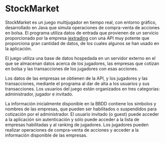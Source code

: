 # StockMarket

StockMarket es un juego multijugador en tiempo real, con entorno gráfico, desarrollado en Java que simula operaciones de compra-venta de acciones en bolsa.
El programa utiliza datos de entrada que provienen de un servicio proporcionado por la empresa [iextrading](https://iextrading.com/developer/docs/) con una API muy potente que proporciona gran cantidad de datos, de los cuales algunos se han usado en la aplicación.

El juego utiliza una base de datos hospedada en un servidor externo en el que se almacenan datos acerca de los jugadores, las empresas que cotizan en bolsa y las transacciones de los jugadores con esas acciones.

Los datos de las empresas se obtienen de la API, y los jugadores y las transacciones, mediante el programa al dar de alta a los usuarios y sus transacciones.
Los usuarios del juego están organizados en tres categorías: administrador, jugador e invitado.

La información inicialmente disponible en la BBDD contiene los símbolos y nombres de las empresas, que pueden ser habilitados o suspendidos para cotización por el administrador.
El usuario invitado (o guest) puede acceder a la aplicación sin autenticación y sólo puede acceder a la lista de empresas habilitadas y al ranking de jugadores.
Los jugadores pueden realizar operaciones de compra-venta de acciones y acceder a la información disponible de las empresas.


